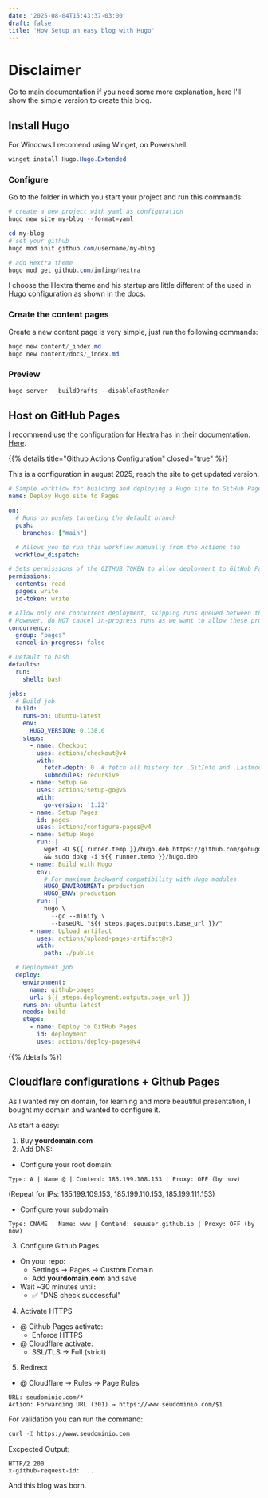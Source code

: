 ```yaml
---
date: '2025-08-04T15:43:37-03:00'
draft: false
title: 'How Setup an easy blog with Hugo'
---
```



# Disclaimer

Go to main documentation if you need some more explanation, here I'll show the simple version to create this blog.

## Install Hugo

For Windows I recomend using Winget, on Powershell:

```powershell
winget install Hugo.Hugo.Extended
```

### Configure

Go to the folder in which you start your project and run this commands:

```powershell
# create a new project with yaml as configuration
hugo new site my-blog --format=yaml

cd my-blog
# set your github
hugo mod init github.com/username/my-blog

# add Hextra theme
hugo mod get github.com/imfing/hextra
```

I choose the Hextra theme and his startup are little different of the used in Hugo configuration as shown in the docs.

### Create the content pages

Create a new content page is very simple, just run the following commands:

```powershell
hugo new content/_index.md
hugo new content/docs/_index.md
```

### Preview
```powershell
hugo server --buildDrafts --disableFastRender
```

## Host on GitHub Pages

I recommend use the configuration for Hextra has in their documentation. [Here](https://imfing.github.io/hextra/docs/guide/deploy-site/).



{{% details title="Github Actions Configuration" closed="true" %}}

This is a configuration in august 2025, reach the site to get updated version.
```yaml {filename=".github/workflows/pages.yaml"} 
# Sample workflow for building and deploying a Hugo site to GitHub Pages
name: Deploy Hugo site to Pages

on:
  # Runs on pushes targeting the default branch
  push:
    branches: ["main"]

  # Allows you to run this workflow manually from the Actions tab
  workflow_dispatch:

# Sets permissions of the GITHUB_TOKEN to allow deployment to GitHub Pages
permissions:
  contents: read
  pages: write
  id-token: write

# Allow only one concurrent deployment, skipping runs queued between the run in-progress and latest queued.
# However, do NOT cancel in-progress runs as we want to allow these production deployments to complete.
concurrency:
  group: "pages"
  cancel-in-progress: false

# Default to bash
defaults:
  run:
    shell: bash

jobs:
  # Build job
  build:
    runs-on: ubuntu-latest
    env:
      HUGO_VERSION: 0.138.0
    steps:
      - name: Checkout
        uses: actions/checkout@v4
        with:
          fetch-depth: 0  # fetch all history for .GitInfo and .Lastmod
          submodules: recursive
      - name: Setup Go
        uses: actions/setup-go@v5
        with:
          go-version: '1.22'
      - name: Setup Pages
        id: pages
        uses: actions/configure-pages@v4
      - name: Setup Hugo
        run: |
          wget -O ${{ runner.temp }}/hugo.deb https://github.com/gohugoio/hugo/releases/download/v${HUGO_VERSION}/hugo_extended_${HUGO_VERSION}_linux-amd64.deb \
          && sudo dpkg -i ${{ runner.temp }}/hugo.deb
      - name: Build with Hugo
        env:
          # For maximum backward compatibility with Hugo modules
          HUGO_ENVIRONMENT: production
          HUGO_ENV: production
        run: |
          hugo \
            --gc --minify \
            --baseURL "${{ steps.pages.outputs.base_url }}/"
      - name: Upload artifact
        uses: actions/upload-pages-artifact@v3
        with:
          path: ./public

  # Deployment job
  deploy:
    environment:
      name: github-pages
      url: ${{ steps.deployment.outputs.page_url }}
    runs-on: ubuntu-latest
    needs: build
    steps:
      - name: Deploy to GitHub Pages
        id: deployment
        uses: actions/deploy-pages@v4
```

{{% /details %}}

## Cloudflare configurations + Github Pages

As I wanted my on domain, for learning and more beautiful presentation, I bought my domain and wanted to configure it.

As start a easy:

1. Buy **yourdomain.com**
2. Add DNS:
* Configure your root domain:
```text
Type: A | Name @ | Contend: 185.199.108.153 | Proxy: OFF (by now)
```
(Repeat for IPs: 185.199.109.153, 185.199.110.153, 185.199.111.153)
    
* Configure your subdomain
```text
Type: CNAME | Name: www | Contend: seuuser.github.io | Proxy: OFF (by now)
```
3. Configure Github Pages
* On your repo:
    * Settings -> Pages -> Custom Domain
    * Add **yourdomain.com** and save
* Wait ~30 minutes until:
    * ✅ "DNS check successful"
4. Activate HTTPS
* @ Github Pages activate:
    * Enforce HTTPS
* @ Cloudflare activate:
    * SSL/TLS -> Full (strict)
5. Redirect
* @ Cloudflare -> Rules -> Page Rules
```text
URL: seudominio.com/*
Action: Forwarding URL (301) → https://www.seudominio.com/$1
```

For validation you can run the command:
```bash
curl -I https://www.seudominio.com
```

Excpected Output:

```http
HTTP/2 200
x-github-request-id: ...
```

And this blog was born.
